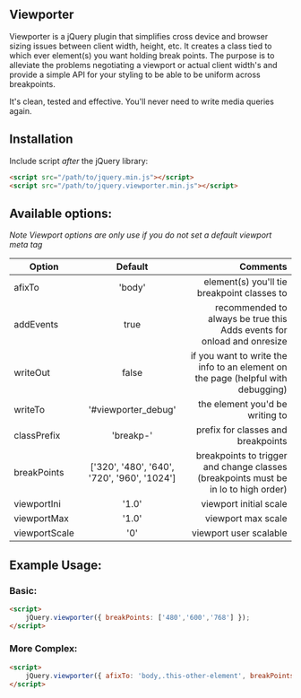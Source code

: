 ## Viewporter


Viewporter is a jQuery plugin that simplifies cross device and browser sizing issues between client width, height, etc. It creates a class tied to which ever element(s) you want holding break points. The purpose is to alleviate the problems negotiating a viewport or actual client width's and provide a simple API for your styling to be able to be uniform across breakpoints.


It's clean, tested and effective. You'll never need to write media queries again.



## Installation

Include script *after* the jQuery library:

```html
<script src="/path/to/jquery.min.js"></script>
<script src="/path/to/jquery.viewporter.min.js"></script>
```    


## Available options:

*Note Viewport options are only use if you do not set a default viewport meta tag*


| Option        | Default       | Comments  |
| ------------- |:-------------:| ---------:|
| afixTo      | 'body' | element(s) you'll tie breakpoint classes to |
| addEvents      | true      |   recommended to always be true this Adds events for onload and onresize |
| writeOut | false      |    if you want to write the info to an element on the page (helpful with debugging) |
| writeTo | '#viewporter_debug'      |    the element you'd be writing to |
| classPrefix | 'breakp-'      |    prefix for classes and breakpoints |
| breakPoints | ['320', '480', '640', '720', '960', '1024']      |    breakpoints to trigger and change classes (breakpoints must be in lo to high order) |
| viewportIni | '1.0'      |    viewport initial scale |
| viewportMax | '1.0'      |    viewport max scale |
| viewportScale | '0'      |    viewport user scalable |




## Example Usage:

### Basic:
```html
<script>
	jQuery.viewporter({ breakPoints: ['480','600','768'] });
</script>
```


### More Complex:
```html
<script>
	jQuery.viewporter({ afixTo: 'body,.this-other-element', breakPoints: ['480','600','768'] });
</script>
```

